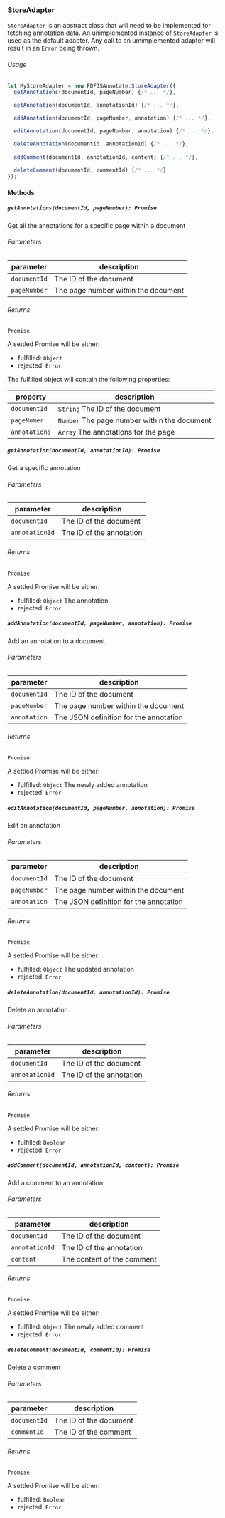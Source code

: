 ### StoreAdapter

`StoreAdapter` is an abstract class that will need to be implemented for fetching annotation data. An unimplemented instance of `StoreAdapter` is used as the default adapter. Any call to an umimplemented adapter will result in an `Error` being thrown.

###### Usage

```js
let MyStoreAdapter = new PDFJSAnnotate.StoreAdapter({
  getAnnotations(documentId, pageNumber) {/* ... */},

  getAnnotation(documentId, annotationId) {/* ... */},

  addAnnotation(documentId, pageNumber, annotation) {/* ... */},

  editAnnotation(documentId, pageNumber, annotation) {/* ... */},

  deleteAnnotation(documentId, annotationId) {/* ... */},
  
  addComment(documentId, annotationId, content) {/* ... */},

  deleteComment(documentId, commentId) {/* ... */}
});
```

#### Methods

##### `getAnnotations(documentId, pageNumber): Promise`
Get all the annotations for a specific page within a document

###### Parameters

| parameter | description |
|---|---|
| `documentId` | The ID of the document |
| `pageNumber` | The page number within the document |

###### Returns

`Promise`

A settled Promise will be either:

- fulfilled: `Object`
- rejected: `Error`

The fulfilled object will contain the following properties:

| property | description |
|---|---|
| `documentId` | `String` The ID of the document |
| `pageNumer` | `Number` The page number within the document |
| `annotations` | `Array` The annotations for the page |


##### `getAnnotation(documentId, annotationId): Promise`
Get a specific annotation

###### Parameters

| parameter | description |
|---|---|
| `documentId` | The ID of the document |
| `annotationId` | The ID of the annotation |

###### Returns

`Promise`

A settled Promise will be either:

- fulfilled: `Object` The annotation
- rejected: `Error`


##### `addAnnotation(documentId, pageNumber, annotation): Promise`
Add an annotation to a document

###### Parameters

| parameter | description |
|---|---|
| `documentId` | The ID of the document |
| `pageNumber` | The page number within the document |
| `annotation` | The JSON definition for the annotation |

###### Returns

`Promise`

A settled Promise will be either:

- fulfilled: `Object` The newly added annotation
- rejected: `Error`


##### `editAnnotation(documentId, pageNumber, annotation): Promise`
Edit an annotation

###### Parameters

| parameter | description |
|---|---|
| `documentId` | The ID of the document |
| `pageNumber` | The page number within the document |
| `annotation` | The JSON definition for the annotation |

###### Returns

`Promise`

A settled Promise will be either:

- fulfilled: `Object` The updated annotation
- rejected: `Error`


##### `deleteAnnotation(documentId, annotationId): Promise`
Delete an annotation

###### Parameters

| parameter | description |
|---|---|
| `documentId` | The ID of the document |
| `annotationId` | The ID of the annotation |

###### Returns

`Promise`

A settled Promise will be either:

- fulfilled: `Boolean`
- rejected: `Error`


##### `addComment(documentId, annotationId, content): Promise`
Add a comment to an annotation

###### Parameters

| parameter | description |
|---|---|
| `documentId` | The ID of the document |
| `annotationId` | The ID of the annotation |
| `content` | The content of the comment |

###### Returns

`Promise`

A settled Promise will be either:

- fulfilled: `Object` The newly added comment
- rejected: `Error`


##### `deleteComment(documentId, commentId): Promise`
Delete a comment

###### Parameters

| parameter | description |
|---|---|
| `documentId` | The ID of the document |
| `commentId` | The ID of the comment |

###### Returns

`Promise`

A settled Promise will be either:

- fulfilled: `Boolean`
- rejected: `Error`


